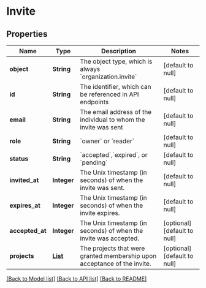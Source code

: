 # Invite
## Properties

| Name | Type | Description | Notes |
|------------ | ------------- | ------------- | -------------|
| **object** | **String** | The object type, which is always &#x60;organization.invite&#x60; | [default to null] |
| **id** | **String** | The identifier, which can be referenced in API endpoints | [default to null] |
| **email** | **String** | The email address of the individual to whom the invite was sent | [default to null] |
| **role** | **String** | &#x60;owner&#x60; or &#x60;reader&#x60; | [default to null] |
| **status** | **String** | &#x60;accepted&#x60;,&#x60;expired&#x60;, or &#x60;pending&#x60; | [default to null] |
| **invited\_at** | **Integer** | The Unix timestamp (in seconds) of when the invite was sent. | [default to null] |
| **expires\_at** | **Integer** | The Unix timestamp (in seconds) of when the invite expires. | [default to null] |
| **accepted\_at** | **Integer** | The Unix timestamp (in seconds) of when the invite was accepted. | [optional] [default to null] |
| **projects** | [**List**](Invite_projects_inner.md) | The projects that were granted membership upon acceptance of the invite. | [optional] [default to null] |

[[Back to Model list]](../README.md#documentation-for-models) [[Back to API list]](../README.md#documentation-for-api-endpoints) [[Back to README]](../README.md)

